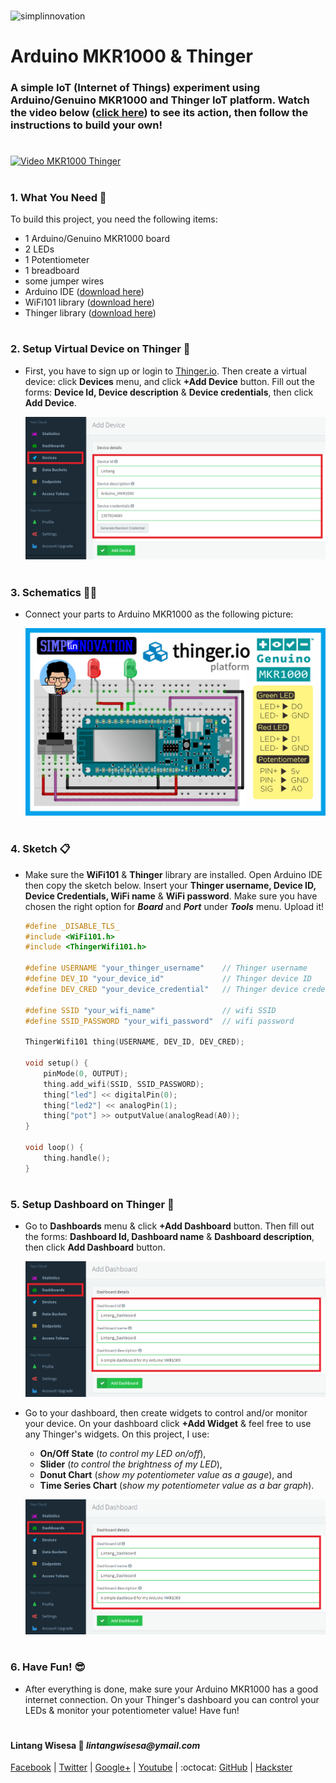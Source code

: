 #

![simplinnovation](https://4.bp.blogspot.com/-f7YxPyqHAzY/WJ6VnkvE0SI/AAAAAAAADTQ/0tDQPTrVrtMAFT-q-1-3ktUQT5Il9FGdQCLcB/s350/simpLINnovation1a.png)

# Arduino MKR1000 & Thinger

### A simple IoT (Internet of Things) experiment using __Arduino/Genuino MKR1000__ and __Thinger__ IoT platform. Watch the video below ([click here](https://www.youtube.com/watch?v=7Keu0omKs7U)) to see its action, then follow the instructions to build your own!

#

[![Video MKR1000 Thinger](https://img.youtube.com/vi/7Keu0omKs7U/0.jpg)](https://www.youtube.com/watch?v=7Keu0omKs7U)

#

### **1. What You Need** :gift:

To build this project, you need the following items:
- 1 Arduino/Genuino MKR1000 board
- 2 LEDs
- 1 Potentiometer
- 1 breadboard
- some jumper wires
- Arduino IDE ([download here](https://www.arduino.cc/en/Main/Software))
- WiFi101 library ([download here](https://www.arduino.cc/en/Reference/WiFi101))
- Thinger library ([download here](https://github.com/thinger-io/Arduino-Library))

#

### **2. Setup Virtual Device on Thinger** :iphone:

- First, you have to sign up or login to [Thinger.io](https://thinger.io/). Then create a virtual device: click __Devices__ menu, and click __+Add Device__ button. Fill out the forms: __Device Id, Device description__ & __Device credentials__, then click __Add Device__.
  
  ![Setup_Thinger_Device](https://raw.githubusercontent.com/LintangWisesa/Arduino_MKR1000_Thinger/master/img/1_Setup_Thinger_Device.png)

#

### **3. Schematics** :wrench::hammer:

- Connect your parts to Arduino MKR1000 as the following picture:

  ![schematics](https://raw.githubusercontent.com/LintangWisesa/Arduino_MKR1000_Thinger/master/img/Schematics.png)

#

### **4. Sketch** :clipboard:
 
- Make sure the __WiFi101__ & **Thinger** library are installed. Open Arduino IDE then copy the sketch below. Insert your __Thinger username, Device ID, Device Credentials, WiFi name__ & __WiFi password__. Make sure you have chosen the right option for **_Board_** and **_Port_** under **_Tools_** menu. Upload it!

    ```c++
    #define _DISABLE_TLS_
    #include <WiFi101.h>
    #include <ThingerWifi101.h>

    #define USERNAME "your_thinger_username"    // Thinger username
    #define DEV_ID "your_device_id"             // Thinger device ID
    #define DEV_CRED "your_device_credential"   // Thinger device credential

    #define SSID "your_wifi_name"               // wifi SSID
    #define SSID_PASSWORD "your_wifi_password"  // wifi password

    ThingerWifi101 thing(USERNAME, DEV_ID, DEV_CRED);

    void setup() {
        pinMode(0, OUTPUT);
        thing.add_wifi(SSID, SSID_PASSWORD);
        thing["led"] << digitalPin(0);
        thing["led2"] << analogPin(1);
        thing["pot"] >> outputValue(analogRead(A0));
    }

    void loop() {
        thing.handle();
    }
    ```

#

### **5. Setup Dashboard on Thinger** :iphone:

- Go to __Dashboards__ menu & click __+Add Dashboard__ button. Then fill out the forms: __Dashboard Id, Dashboard name__ & __Dashboard description__, then click **Add Dashboard** button.
  
  ![Setup_Thinger_Dashboard](https://raw.githubusercontent.com/LintangWisesa/Arduino_MKR1000_Thinger/master/img/2_Setup_Thinger_Dashboard.png)

- Go to your dashboard, then create widgets to control and/or monitor your device. On your dashboard click __+Add Widget__ & feel free to use any Thinger's widgets. On this project, I use:
  - __On/Off State__ (_to control my LED on/off_),
  - __Slider__ (_to control the brightness of my LED_),
  - __Donut Chart__ (_show my potentiometer value as a gauge_), and
  - __Time Series Chart__ (_show my potentiometer value as a bar graph_). 

  ![Setup_Thinger_Dashboard](https://raw.githubusercontent.com/LintangWisesa/Arduino_MKR1000_Thinger/master/img/2_Setup_Thinger_Dashboard.png)

#

### **6. Have Fun!** :sunglasses:

- After everything is done, make sure your Arduino MKR1000 has a good internet connection. On your Thinger's dashboard you can control your LEDs & monitor your potentiometer value! Have fun! 

#

#### Lintang Wisesa :love_letter: _lintangwisesa@ymail.com_

[Facebook](https://www.facebook.com/lintangbagus) |
[Twitter](https://twitter.com/Lintang_Wisesa) |
[Google+](https://plus.google.com/u/0/+LintangWisesa1) |
[Youtube](https://www.youtube.com/user/lintangbagus) | 
:octocat: [GitHub](https://github.com/LintangWisesa) |
[Hackster](https://www.hackster.io/lintangwisesa)

